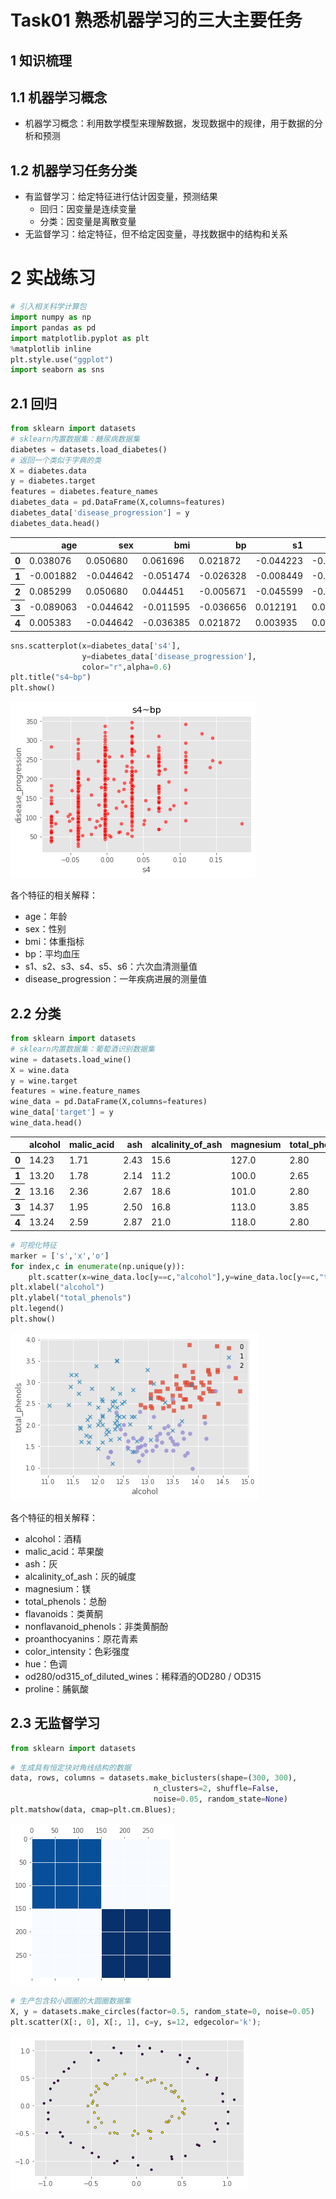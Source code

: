 # Task01 熟悉机器学习的三大主要任务

## 1 知识梳理

## 1.1 机器学习概念

- 机器学习概念：利用数学模型来理解数据，发现数据中的规律，用于数据的分析和预测

## 1.2 机器学习任务分类

- 有监督学习：给定特征进行估计因变量，预测结果
    - 回归：因变量是连续变量
    - 分类：因变量是离散变量
- 无监督学习：给定特征，但不给定因变量，寻找数据中的结构和关系

# 2 实战练习


```python
# 引入相关科学计算包
import numpy as np
import pandas as pd
import matplotlib.pyplot as plt
%matplotlib inline 
plt.style.use("ggplot")      
import seaborn as sns
```

## 2.1 回归


```python
from sklearn import datasets
# sklearn内置数据集：糖尿病数据集
diabetes = datasets.load_diabetes() 
# 返回一个类似于字典的类
X = diabetes.data
y = diabetes.target
features = diabetes.feature_names
diabetes_data = pd.DataFrame(X,columns=features)
diabetes_data['disease_progression'] = y
diabetes_data.head()
```




<div>
<style scoped>
    .dataframe tbody tr th:only-of-type {
        vertical-align: middle;
    }

    .dataframe tbody tr th {
        vertical-align: top;
    }

    .dataframe thead th {
        text-align: right;
    }
</style>
<table border="0" class="dataframe">
  <thead>
    <tr style="text-align: right;">
      <th></th>
      <th>age</th>
      <th>sex</th>
      <th>bmi</th>
      <th>bp</th>
      <th>s1</th>
      <th>s2</th>
      <th>s3</th>
      <th>s4</th>
      <th>s5</th>
      <th>s6</th>
      <th>disease_progression</th>
    </tr>
  </thead>
  <tbody>
    <tr>
      <th>0</th>
      <td>0.038076</td>
      <td>0.050680</td>
      <td>0.061696</td>
      <td>0.021872</td>
      <td>-0.044223</td>
      <td>-0.034821</td>
      <td>-0.043401</td>
      <td>-0.002592</td>
      <td>0.019908</td>
      <td>-0.017646</td>
      <td>151.0</td>
    </tr>
    <tr>
      <th>1</th>
      <td>-0.001882</td>
      <td>-0.044642</td>
      <td>-0.051474</td>
      <td>-0.026328</td>
      <td>-0.008449</td>
      <td>-0.019163</td>
      <td>0.074412</td>
      <td>-0.039493</td>
      <td>-0.068330</td>
      <td>-0.092204</td>
      <td>75.0</td>
    </tr>
    <tr>
      <th>2</th>
      <td>0.085299</td>
      <td>0.050680</td>
      <td>0.044451</td>
      <td>-0.005671</td>
      <td>-0.045599</td>
      <td>-0.034194</td>
      <td>-0.032356</td>
      <td>-0.002592</td>
      <td>0.002864</td>
      <td>-0.025930</td>
      <td>141.0</td>
    </tr>
    <tr>
      <th>3</th>
      <td>-0.089063</td>
      <td>-0.044642</td>
      <td>-0.011595</td>
      <td>-0.036656</td>
      <td>0.012191</td>
      <td>0.024991</td>
      <td>-0.036038</td>
      <td>0.034309</td>
      <td>0.022692</td>
      <td>-0.009362</td>
      <td>206.0</td>
    </tr>
    <tr>
      <th>4</th>
      <td>0.005383</td>
      <td>-0.044642</td>
      <td>-0.036385</td>
      <td>0.021872</td>
      <td>0.003935</td>
      <td>0.015596</td>
      <td>0.008142</td>
      <td>-0.002592</td>
      <td>-0.031991</td>
      <td>-0.046641</td>
      <td>135.0</td>
    </tr>
  </tbody>
</table>
</div>




```python
sns.scatterplot(x=diabetes_data['s4'],
                y=diabetes_data['disease_progression'],
                color="r",alpha=0.6)
plt.title("s4~bp")
plt.show()
```


    
![png](images/task01/01.png)
    


各个特征的相关解释：
- age：年龄
- sex：性别
- bmi：体重指标
- bp：平均血压
- s1、s2、s3、s4、s5、s6：六次血清测量值
- disease_progression：一年疾病进展的测量值

## 2.2 分类


```python
from sklearn import datasets
# sklearn内置数据集：葡萄酒识别数据集
wine = datasets.load_wine()
X = wine.data
y = wine.target
features = wine.feature_names
wine_data = pd.DataFrame(X,columns=features)
wine_data['target'] = y
wine_data.head()
```




<div>
<style scoped>
    .dataframe tbody tr th:only-of-type {
        vertical-align: middle;
    }

    .dataframe tbody tr th {
        vertical-align: top;
    }

    .dataframe thead th {
        text-align: right;
    }
</style>
<table border="0" class="dataframe">
  <thead>
    <tr style="text-align: right;">
      <th></th>
      <th>alcohol</th>
      <th>malic_acid</th>
      <th>ash</th>
      <th>alcalinity_of_ash</th>
      <th>magnesium</th>
      <th>total_phenols</th>
      <th>flavanoids</th>
      <th>nonflavanoid_phenols</th>
      <th>proanthocyanins</th>
      <th>color_intensity</th>
      <th>hue</th>
      <th>od280/od315_of_diluted_wines</th>
      <th>proline</th>
      <th>target</th>
    </tr>
  </thead>
  <tbody>
    <tr>
      <th>0</th>
      <td>14.23</td>
      <td>1.71</td>
      <td>2.43</td>
      <td>15.6</td>
      <td>127.0</td>
      <td>2.80</td>
      <td>3.06</td>
      <td>0.28</td>
      <td>2.29</td>
      <td>5.64</td>
      <td>1.04</td>
      <td>3.92</td>
      <td>1065.0</td>
      <td>0</td>
    </tr>
    <tr>
      <th>1</th>
      <td>13.20</td>
      <td>1.78</td>
      <td>2.14</td>
      <td>11.2</td>
      <td>100.0</td>
      <td>2.65</td>
      <td>2.76</td>
      <td>0.26</td>
      <td>1.28</td>
      <td>4.38</td>
      <td>1.05</td>
      <td>3.40</td>
      <td>1050.0</td>
      <td>0</td>
    </tr>
    <tr>
      <th>2</th>
      <td>13.16</td>
      <td>2.36</td>
      <td>2.67</td>
      <td>18.6</td>
      <td>101.0</td>
      <td>2.80</td>
      <td>3.24</td>
      <td>0.30</td>
      <td>2.81</td>
      <td>5.68</td>
      <td>1.03</td>
      <td>3.17</td>
      <td>1185.0</td>
      <td>0</td>
    </tr>
    <tr>
      <th>3</th>
      <td>14.37</td>
      <td>1.95</td>
      <td>2.50</td>
      <td>16.8</td>
      <td>113.0</td>
      <td>3.85</td>
      <td>3.49</td>
      <td>0.24</td>
      <td>2.18</td>
      <td>7.80</td>
      <td>0.86</td>
      <td>3.45</td>
      <td>1480.0</td>
      <td>0</td>
    </tr>
    <tr>
      <th>4</th>
      <td>13.24</td>
      <td>2.59</td>
      <td>2.87</td>
      <td>21.0</td>
      <td>118.0</td>
      <td>2.80</td>
      <td>2.69</td>
      <td>0.39</td>
      <td>1.82</td>
      <td>4.32</td>
      <td>1.04</td>
      <td>2.93</td>
      <td>735.0</td>
      <td>0</td>
    </tr>
  </tbody>
</table>
</div>




```python
# 可视化特征
marker = ['s','x','o']
for index,c in enumerate(np.unique(y)):
    plt.scatter(x=wine_data.loc[y==c,"alcohol"],y=wine_data.loc[y==c,"total_phenols"],alpha=0.8,label=c,marker=marker[c])
plt.xlabel("alcohol")
plt.ylabel("total_phenols")
plt.legend()
plt.show()
```


    
![png](images/task01/02.png)
    


各个特征的相关解释：
   - alcohol：酒精
   - malic_acid：苹果酸
   - ash：灰
   - alcalinity_of_ash：灰的碱度
   - magnesium：镁
   - total_phenols：总酚
   - flavanoids：类黄酮
   - nonflavanoid_phenols：非类黄酮酚
   - proanthocyanins：原花青素
   - color_intensity：色彩强度
   - hue：色调
   - od280/od315_of_diluted_wines：稀释酒的OD280 / OD315
   - proline：脯氨酸

## 2.3 无监督学习


```python
from sklearn import datasets
```


```python
# 生成具有恒定块对角线结构的数据
data, rows, columns = datasets.make_biclusters(shape=(300, 300), 
                                n_clusters=2, shuffle=False, 
                                noise=0.05, random_state=None)
plt.matshow(data, cmap=plt.cm.Blues);
```


    
![png](images/task01/03.png)
    



```python
# 生产包含较小圆圈的大圆圈数据集
X, y = datasets.make_circles(factor=0.5, random_state=0, noise=0.05)
plt.scatter(X[:, 0], X[:, 1], c=y, s=12, edgecolor='k');
```


    
![png](images/task01/04.png)
    

